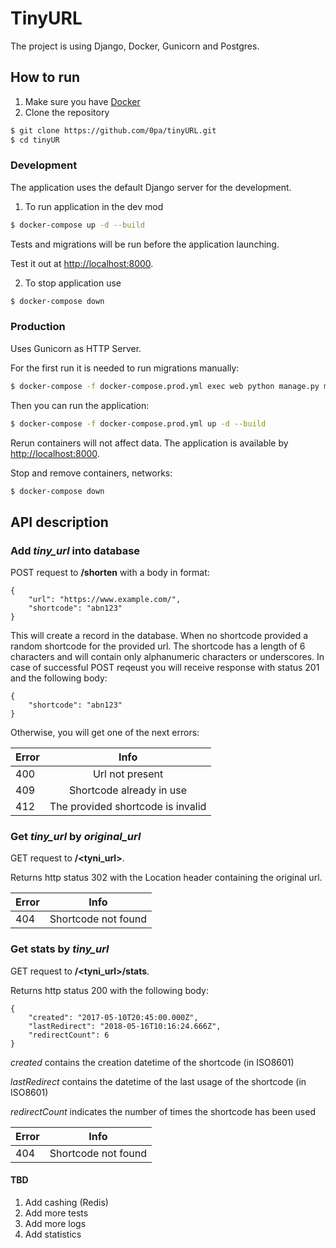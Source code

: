 # TinyURL

The project is using Django, Docker, Gunicorn and Postgres.


## How to run
1. Make sure you have [Docker](https://docs.docker.com/engine/install/)
2. Clone the repository
```sh
$ git clone https://github.com/0pa/tinyURL.git
$ cd tinyUR
```

### Development

The application uses the default Django server for the development.
1. To run application in the dev mod
 ```sh
 $ docker-compose up -d --build
 ```

Tests and migrations will be run before the application launching. 

Test it out at [http://localhost:8000](http://localhost:8000).

2. To stop application use
 ```sh
 $ docker-compose down
 ```
### Production

Uses Gunicorn as HTTP Server. 

For the first run it is needed to run migrations manually:
```sh
$ docker-compose -f docker-compose.prod.yml exec web python manage.py migrate --noinput
```
Then you can run the application:
```sh
$ docker-compose -f docker-compose.prod.yml up -d --build
```
Rerun containers will not affect data. The application is available by [http://localhost:8000](http://localhost:8000).

Stop and remove containers, networks:
```sh
$ docker-compose down
```

## API description

### Add *tiny_url* into database
POST request to **/shorten** with a body in format:
```
{
    "url": "https://www.example.com/",
    "shortcode": "abn123"
}
```
This will create a record in the database. 
When no shortcode provided a random shortcode for the provided url. 
The shortcode has a length of 6 characters and will contain only
alphanumeric characters or underscores.
In case of successful POST reqeust you will receive response with status 201 and the following body:
```
{
    "shortcode": "abn123"
}
```

Otherwise, you will get one of the next errors:

| Error |               Info                |
|-------|:---------------------------------:|
| 400   |          Url not present          |
| 409   |     Shortcode already in use      |
| 412   | The provided shortcode is invalid |

### Get *tiny_url* by *original_url*

GET request to **/<tyni_url>**.

Returns http status 302 with the Location header containing the original url.

| Error |        Info         |
|-------|:-------------------:|
| 404   | Shortcode not found |

### Get stats by *tiny_url*

GET request to **/<tyni_url>/stats**.

Returns http status 200 with the following body:

```
{
    "created": "2017-05-10T20:45:00.000Z",
    "lastRedirect": "2018-05-16T10:16:24.666Z",
    "redirectCount": 6
}
```

*created* contains the creation datetime of the shortcode (in ISO8601)

*lastRedirect* contains the datetime of the last usage of the shortcode (in ISO8601)

*redirectCount* indicates the number of times the shortcode has been used

| Error |        Info         |
|-------|:-------------------:|
| 404   | Shortcode not found |


#### TBD

1. Add cashing (Redis)
2. Add more tests
3. Add more logs
4. Add statistics
